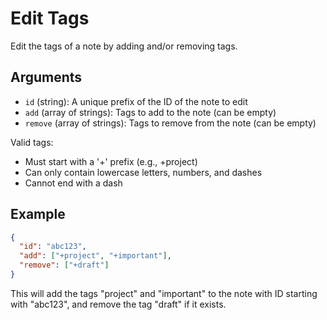 # Edit Tags

Edit the tags of a note by adding and/or removing tags.

## Arguments

- `id` (string): A unique prefix of the ID of the note to edit
- `add` (array of strings): Tags to add to the note (can be empty)
- `remove` (array of strings): Tags to remove from the note (can be empty)

Valid tags:
- Must start with a '+' prefix (e.g., +project)
- Can only contain lowercase letters, numbers, and dashes
- Cannot end with a dash

## Example

```json
{
  "id": "abc123",
  "add": ["+project", "+important"],
  "remove": ["+draft"]
}
```

This will add the tags "project" and "important" to the note with ID starting with "abc123", and remove the tag "draft" if it exists.
